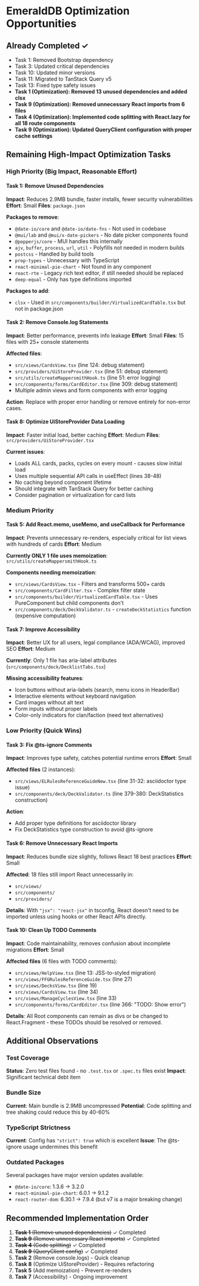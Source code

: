 # EmeraldDB Optimization Opportunities

## Already Completed ✓
- Task 1: Removed Bootstrap dependency
- Task 3: Updated critical dependencies
- Task 10: Updated minor versions
- Task 11: Migrated to TanStack Query v5
- Task 13: Fixed type safety issues
- **Task 1 (Optimization): Removed 13 unused dependencies and added clsx**
- **Task 9 (Optimization): Removed unnecessary React imports from 6 files**
- **Task 4 (Optimization): Implemented code splitting with React.lazy for all 18 route components**
- **Task 9 (Optimization): Updated QueryClient configuration with proper cache settings**

## Remaining High-Impact Optimization Tasks

### High Priority (Big Impact, Reasonable Effort)

#### Task 1: Remove Unused Dependencies
**Impact**: Reduces 2.9MB bundle, faster installs, fewer security vulnerabilities
**Effort**: Small
**Files**: `package.json`

**Packages to remove**:
- `@date-io/core` and `@date-io/date-fns` - Not used in codebase
- `@mui/lab` and `@mui/x-date-pickers` - No date picker components found
- `@popperjs/core` - MUI handles this internally
- `ajv`, `buffer`, `process`, `url`, `util` - Polyfills not needed in modern builds
- `postcss` - Handled by build tools
- `prop-types` - Unnecessary with TypeScript
- `react-minimal-pie-chart` - Not found in any component
- `react-rte` - Legacy rich text editor, if still needed should be replaced
- `deep-equal` - Only has type definitions imported

**Packages to add**:
- `clsx` - Used in `src/components/builder/VirtualizedCardTable.tsx` but not in package.json

#### Task 2: Remove Console.log Statements
**Impact**: Better performance, prevents info leakage
**Effort**: Small
**Files**: 15 files with 25+ console statements

**Affected files**:
- `src/views/CardsView.tsx` (line 124: debug statement)
- `src/providers/UiStoreProvider.tsx` (line 51: debug statement)
- `src/utils/createMappersmithHook.ts` (line 51: error logging)
- `src/components/forms/CardEditor.tsx` (line 309: debug statement)
- Multiple admin views and form components with error logging

**Action**: Replace with proper error handling or remove entirely for non-error cases.

#### Task 8: Optimize UiStoreProvider Data Loading
**Impact**: Faster initial load, better caching
**Effort**: Medium
**Files**: `src/providers/UiStoreProvider.tsx`

**Current issues**:
- Loads ALL cards, packs, cycles on every mount - causes slow initial load
- Uses multiple sequential API calls in useEffect (lines 38-48)
- No caching beyond component lifetime
- Should integrate with TanStack Query for better caching
- Consider pagination or virtualization for card lists

### Medium Priority

#### Task 5: Add React.memo, useMemo, and useCallback for Performance
**Impact**: Prevents unnecessary re-renders, especially critical for list views with hundreds of cards
**Effort**: Medium

**Currently ONLY 1 file uses memoization**: `src/utils/createMappersmithHook.ts`

**Components needing memoization**:
- `src/views/CardsView.tsx` - Filters and transforms 500+ cards
- `src/components/CardFilter.tsx` - Complex filter state
- `src/components/builder/VirtualizedCardTable.tsx` - Uses PureComponent but child components don't
- `src/components/deck/DeckValidator.ts` - `createDeckStatistics` function (expensive computation)

#### Task 7: Improve Accessibility
**Impact**: Better UX for all users, legal compliance (ADA/WCAG), improved SEO
**Effort**: Medium

**Currently**: Only 1 file has aria-label attributes (`src/components/deck/DecklistTabs.tsx`)

**Missing accessibility features**:
- Icon buttons without aria-labels (search, menu icons in HeaderBar)
- Interactive elements without keyboard navigation
- Card images without alt text
- Form inputs without proper labels
- Color-only indicators for clan/faction (need text alternatives)

### Low Priority (Quick Wins)

#### Task 3: Fix @ts-ignore Comments
**Impact**: Improves type safety, catches potential runtime errors
**Effort**: Small

**Affected files** (2 instances):
- `src/views/ELRulesReferenceGuideNew.tsx` (line 31-32: asciidoctor type issue)
- `src/components/deck/DeckValidator.ts` (line 379-380: DeckStatistics construction)

**Action**:
- Add proper type definitions for asciidoctor library
- Fix DeckStatistics type construction to avoid @ts-ignore

#### Task 6: Remove Unnecessary React Imports
**Impact**: Reduces bundle size slightly, follows React 18 best practices
**Effort**: Small

**Affected**: 18 files still import React unnecessarily in:
- `src/views/`
- `src/components/`
- `src/providers/`

**Details**: With `"jsx": "react-jsx"` in tsconfig, React doesn't need to be imported unless using hooks or other React APIs directly.

#### Task 10: Clean Up TODO Comments
**Impact**: Code maintainability, removes confusion about incomplete migrations
**Effort**: Small

**Affected files** (6 files with TODO comments):
- `src/views/HelpView.tsx` (line 13: JSS-to-styled migration)
- `src/views/FFGRulesReferenceGuide.tsx` (line 27)
- `src/views/DecksView.tsx` (line 19)
- `src/views/CardsView.tsx` (line 34)
- `src/views/ManageCyclesView.tsx` (line 33)
- `src/components/forms/CardEditor.tsx` (line 366: "TODO: Show error")

**Details**: All Root components can remain as divs or be changed to React.Fragment - these TODOs should be resolved or removed.

## Additional Observations

### Test Coverage
**Status**: Zero test files found - no `.test.tsx` or `.spec.ts` files exist
**Impact**: Significant technical debt item

### Bundle Size
**Current**: Main bundle is 2.9MB uncompressed
**Potential**: Code splitting and tree shaking could reduce this by 40-60%

### TypeScript Strictness
**Current**: Config has `"strict": true` which is excellent
**Issue**: The @ts-ignore usage undermines this benefit

### Outdated Packages
Several packages have major version updates available:
- `@date-io/core`: 1.3.6 → 3.2.0
- `react-minimal-pie-chart`: 6.0.1 → 9.1.2
- `react-router-dom`: 6.30.1 → 7.9.4 (but v7 is a major breaking change)

## Recommended Implementation Order

1. ~~**Task 1** (Remove unused dependencies)~~ ✓ Completed
2. ~~**Task 9** (Remove unnecessary React imports)~~ ✓ Completed
3. ~~**Task 4** (Code splitting)~~ ✓ Completed
4. ~~**Task 9** (QueryClient config)~~ ✓ Completed
5. **Task 2** (Remove console.logs) - Quick cleanup
6. **Task 8** (Optimize UiStoreProvider) - Requires refactoring
7. **Task 5** (Add memoization) - Prevent re-renders
8. **Task 7** (Accessibility) - Ongoing improvement
